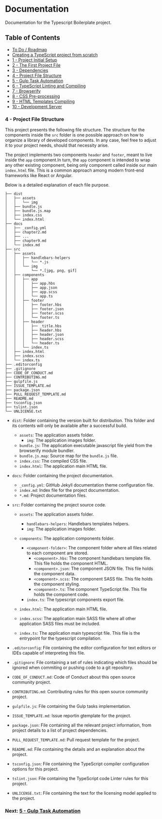 # Documentation

Documentation for the Typescript Boilerplate project.


## Table of Contents

*  [To Do / Roadmap](index.md#roadmap)
*  [Creating a TypeScript project from scratch](index.md#creating-project)
*  [1 - Project Initial Setup](index.md#initial-setup)
*  [2 - The First Project File](index.md#first-file)
*  [3 - Dependencies](chapter2.html#dependencies)
*  [4 - Project File Structure](#file-structure)
*  [5 - Gulp Task Automation](chapter4.html#task-automation)
*  [6 - TypeScript Linting and Compiling](chapter5.html#typescript)
*  [7 - Browserify](chapter6.html#browserify)
*  [8 - CSS Pre-processing](chapter7.html#sass)
*  [9 - HTML Templates Compiling](chapter8.html#handlebars)
*  [10 - Development Server](chapter9.html#browser-sync)


### 4 - Project File Structure <a name="file-structure">

This project presents the following file structure. The structure for the components inside the `src` folder
is one possible approach on how to organize a library of developed components. In any case, feel free to adjust
it to your project needs, should that necessity arise.

The project implements two components `header` and `footer`, meant to live inside the `app` component.In turn, 
the `app` component is intended to wrap any other existing component, being only component called inside our main
`index.html` file. This is a common approach among modern front-end frameworks like React or Angular.

Below is a detailed explanation of each file purpose.


```
├── dist
│   ├── assets
│   │   └── img
│   ├── bundle.js
│   ├── bundle.js.map
│   ├── index.css
│   └── index.html
├── docs
│   ├── _config.yml
│   ├── chapter2.md
│   ├── ...
│   ├── chapter9.md
│   └── index.md
├── src
│   ├── assets
│   │   ├── handlebars-helpers
│   │   │   └── *.js
│   │   └── img
│   │       └── *.[jpg, png, gif]
│   ├── components
│   │   ├── app
│   │   │   ├── app.hbs
│   │   │   ├── app.json
│   │   │   ├── app.scss
│   │   │   └── app.ts
│   │   ├── footer
│   │   │   ├── footer.hbs
│   │   │   ├── footer.json
│   │   │   ├── footer.scss
│   │   │   └── footer.ts
│   │   ├── header
│   │   │   ├── _title.hbs
│   │   │   ├── header.hbs
│   │   │   ├── header.json
│   │   │   ├── header.scss
│   │   │   └── header.ts
│   │   └── index.ts
│   ├── index.html
│   ├── index.scss
│   └── index.ts
├── .editorconfig
├── .gitignore
├── CODE_OF_CONDUCT.md
├── CONTRIBUTING.md
├── gulpfile.js
├── ISSUE_TEMPLATE.md
├── package.json
├── PULL_REQUEST_TEMPLATE.md
├── README.md
├── tsconfig.json
├── tslint.json
└── UNLICENSE.txt
```

* `dist`: Folder containing the version built for distribution. This folder and its contents will only be available after a 
            successful build.
    * `assets`: The application assets folder.
        * `img`: The application images folder.
    * `bundle.js`: The application executable javascript file yield from the browserify module bundler.
    * `bundle.js.map`: Source map for the `bundle.js` file.
    * `index.css`: The compiled CSS file.
    * `index.html`: The application main HTML file.

* `docs`: Folder containing the project documentation.
    * `_config.yml`: GitHub Jekyll documentation theme configuration file.
    * `index.md`: Index file for the project documentation.
    * `*.md`: Project documentation files.

* `src`: Folder containing the project source code.
    * `assets`: The application assets folder.
        * `handlebars-helpers`: Handlebars templates helpers.
        * `img`: The application images folder.

    * `components`: The application components folder.
        * `<component-folder>`: The component folder where all files related to each component are stored.
            * `<component>.hbs`: The component handlebars template file. This file holds the component HTML.
            * `<component>.json`: The component JSON file. This file holds the component data.
            * `<component>.scss`: The component SASS file. This file holds the component styling.
            * `<component>.ts`: The component TypeScript file. This file holds the component code.
        * `index.ts`: The typescript components export file.

    * `index.html`: The application main HTML file.
    * `index.scss`: The application main SASS file where all other application SASS files must be included.
    * `index.ts`: The application main typescript file. This file is the entrypoint for the typescript compilation.

* `.editorconfig`: File containing the editor configuration for text editors or IDEs capable of interpreting this file.
* `.gitignore`: File containing a set of rules indicating which files should be ignored when commiting or pushing code to a git repository.
* `CODE_OF_CONDUCT.md`: Code of Conduct about this open source community project.
* `CONTRIBUTING.md`:  Contributing rules for this open source community project.
* `gulpfile.js`: File containing the Gulp tasks implementation.
* `ISSUE_TEMPLATE.md`:  Issue reportin gtemplate for the project.
* `package.json`: File containing all the relevant project information, from project details to a list of project dependencies.
* `PULL_REQUEST_TEMPLATE.md`:  Pull request template for the project.
* `README.md`: File containing the details and an explanation about the project.
* `tsconfig.json`: File containing the TypeScript compiler configuration options for this project.
* `tslint.json`: File containing the TypeScript code Linter rules for this project.
* `UNLICENSE.txt`: File containing the text for the licensing model applied to the project.


### Next: [5 - Gulp Task Automation](chapter4.html#task-automation)
